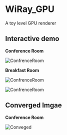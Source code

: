 # WiRay_GPU
A toy level GPU renderer

## Interactive demo

**Conference Room**

![ConfrenceRoom](Image\ConfrenceRoom.gif)

**Breakfast Room**

![ConfrenceRoom](Image\Breakfast.gif)

![ConfrenceRoom](Image\dragon.gif)

## Converged Imgae

**Conference Room**

![Conveged](Image\Conveged.gif)